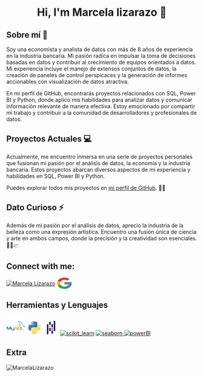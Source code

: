 # <h1 align="center">Hi, I'm Marcela lizarazo 👋</h1>

## Sobre mí 📄
Soy una economista y analista de datos con más de 8 años de experiencia en la industria bancaria. Mi pasión radica en impulsar la toma de decisiones basadas en datos y contribuir al crecimiento de equipos orientados a datos. Mi experiencia incluye el manejo de extensos conjuntos de datos, la creación de paneles de control perspicaces y la generación de informes accionables con visualización de datos atractiva.

En mi perfil de GitHub, encontrarás proyectos relacionados con SQL, Power BI y Python, donde aplico mis habilidades para analizar datos y comunicar información relevante de manera efectiva. Estoy emocionado por compartir mi trabajo y contribuir a la comunidad de desarrolladores y profesionales de datos.

## Proyectos Actuales 💻
Actualmente, me encuentro inmersa en una serie de proyectos personales que fusionan mi pasión por el análisis de datos, la economía y la industria bancaria. Estos proyectos abarcan diversos aspectos de mi experiencia y habilidades en SQL, Power BI y Python.

Puedes explorar todos mis proyectos en [mi perfil de GitHub]( https://github.com/MarcelaLizarazo?tab=repositories). 👨‍💻

## Dato Curioso ⚡
Además de mi pasión por el análisis de datos, aprecio la industria de la belleza como una expresión artística. Encuentro una fusión única de ciencia y arte en ambos campos, donde la precisión y la creatividad son esenciales. 🌟💄📈

## Connect with me:
<p align="left">
<a href="https://www.linkedin.com/in/marcelalizarazo/" target="blank"><img align="center" src="https://raw.githubusercontent.com/rahuldkjain/github-profile-readme-generator/master/src/images/icons/Social/linked-in-alt.svg" alt="Marcela Lizarazo" height="30" width="40" /></a>
<a href="mailto:Marcelalizarazo33@gmail.com" target="_blank"><img align="center" src="https://github.com/devicons/devicon/blob/master/icons/google/google-original.svg" alt="Gmail" height="30" width="40" /></a>
</p>

## Herramientas y Lenguajes
<p align="left">
<a href="https://www.mysql.com/" target="_blank" rel="noreferrer"> <img src="https://raw.githubusercontent.com/devicons/devicon/master/icons/mysql/mysql-original-wordmark.svg" alt="mysql" width="50" height="50"/></a>
  <a href="https://www.python.org" target="_blank" rel="noreferrer"> <img src="https://raw.githubusercontent.com/devicons/devicon/master/icons/python/python-original.svg" alt="python" width="40" height="40"/></a> 
  <a href="https://pandas.pydata.org/" target="_blank" rel="noreferrer"> <img src="https://raw.githubusercontent.com/devicons/devicon/2ae2a900d2f041da66e950e4d48052658d850630/icons/pandas/pandas-original.svg" alt="pandas" width="40" height="40"/></a> 
  <a href="https://scikit-learn.org/" target="_blank" rel="noreferrer"> <img src="https://upload.wikimedia.org/wikipedia/commons/0/05/Scikit_learn_logo_small.svg" alt="scikit_learn" width="40" height="40"/></a> 
  <a href="https://seaborn.pydata.org/" target="_blank" rel="noreferrer"> <img src="https://seaborn.pydata.org/_images/logo-mark-lightbg.svg" alt="seaborn" width="40" height="40"/> </a></a>
  <a href="https://powerbi.microsoft.com/" target="_blank" rel="noreferrer"> <img src="https://github.com/microsoft/PowerBI-Icons/blob/main/SVG/Power-BI.svg" alt="powerBI" width="40" height="40"/></a> 
<p>
  
## Extra
  
<img align="center" src="https://github-readme-stats.vercel.app/api/top-langs?username=MarcelaLizarazo&show_icons=true&locale=en&layout=compact" alt="MarcelaLizarazo" /></p>

